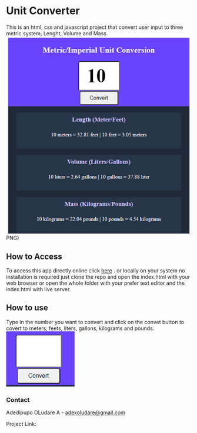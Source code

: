 # Unit Converter
This is an html, css and javascript project that convert user input to three metric system; Lenght, Volume and Mass.
![unit converter](/images/Metric%20unitConverter.PNG)
PNG)

## How to Access

To access this app directly online click [here]()
. or
locally on your system no installation is required just clone the repo and open the index.html with your web browser or open the whole folder with your prefer text editor and the index.html with live server.

## How to use

Type in the number you want to convert  and click on the convet button to covert to meters, feets, liters, gallons, kilograms and pounds.  
![input](/images/usage.PNG)



### Contact

Adedipupo OLudare A - adexoludare@gmail.com

Project Link: 
